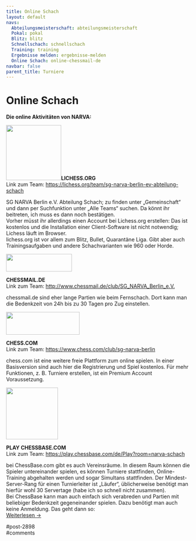 ```yaml
---
title: Online Schach 
layout: default
navs:
  Abteilungsmeisterschaft: abteilungsmeisterschaft
  Pokal: pokal
  Blitz: blitz
  Schnellschach: schnellschach
  Training: training
  Ergebnisse melden: ergebnisse-melden
  Online Schach: online-chessmail-de
navbar: false
parent_title: Turniere
---
```

<div class="post-2898 page type-page status-publish hentry" id="post-2898">
<h1 class="entry-title">Online Schach</h1>
<div class="entry-content">
<p><strong>Die online Aktivitäten von NARVA:</strong></p>
<p><a href="https://lichess.org/"><img alt="" class="alignleft wp-image-7023 size-thumbnail" decoding="async" height="150" sizes="(max-width: 150px) 100vw, 150px" src="http://www.narva-schach.de/wordpress/wp-content/uploads/2020/03/Lichess-840x560-150x150.png" srcset="https://www.narva-schach.de/wordpress/wp-content/uploads/2020/03/Lichess-840x560-150x150.png 150w, https://www.narva-schach.de/wordpress/wp-content/uploads/2020/03/Lichess-840x560-144x144.png 144w" width="150"/></a><strong>LICHESS.ORG</strong><br/>
Link zum Team: <a href="https://lichess.org/team/sg-narva-berlin-ev-abteilung-schach" rel="noopener" target="_blank">https://lichess.org/team/sg-narva-berlin-ev-abteilung-schach</a></p>
<p>SG NARVA Berlin e.V. Abteilung Schach; zu finden unter „Gemeinschaft“ und dann per Suchfunktion unter „Alle Teams“ suchen. Da könnt ihr beitreten, ich muss es dann noch bestätigen.<br/>
Vorher müsst ihr allerdings einen Account bei Lichess.org erstellen: Das ist kostenlos und die Installation einer Client-Software ist nicht notwendig; Lichess läuft im Browser.<br/>
lichess.org ist vor allem zum Blitz, Bullet, Quarantäne Liga. Gibt aber auch Trainingsaufgaben und andere Schachvarianten wie 960 oder Horde.</p>
<p><a href="http://www.chessmail.de/club/SG_NARVA_Berlin_e.V."><img alt="" class="wp-image-2958 size-full alignleft" decoding="async" height="48" src="http://www.narva-schach.de/wordpress/wp-content/uploads/2017/09/chessmail.jpg" width="179"/></a></p>
<p><strong>CHESSMAIL.DE</strong><br/>
Link zum Team: <a href="http://www.chessmail.de/club/SG_NARVA_Berlin_e.V." rel="noopener" target="_blank">http://www.chessmail.de/club/SG_NARVA_Berlin_e.V.</a></p>
<p>chessmail.de sind eher lange Partien wie beim Fernschach. Dort kann man die Bedenkzeit von 24h bis zu 30 Tagen pro Zug einstellen.</p>
<p><a href="http://www.narva-schach.de/wordpress/wp-content/uploads/2020/04/chess_com.jpg"><img alt="" class="alignleft wp-image-7151" decoding="async" height="62" loading="lazy" src="http://www.narva-schach.de/wordpress/wp-content/uploads/2020/04/chess_com.jpg" width="200"/></a></p>
<p><strong>CHESS.COM</strong><br/>
Link zum Team: <a href="https://www.chess.com/club/sg-narva-berlin" rel="noopener" target="_blank">https://www.chess.com/club/sg-narva-berlin</a></p>
<p>chess.com ist eine weitere freie Plattform zum online spielen. In einer Basisversion sind auch hier die Registrierung und Spiel kostenlos. Für mehr Funktionen, z. B. Turniere erstellen, ist ein Premium Account Voraussetzung.</p>
<p><a href="http://www.narva-schach.de/wordpress/wp-content/uploads/2020/04/PlaychessLogo.png"><img alt="" class="size-full wp-image-7152 alignleft" decoding="async" height="141" loading="lazy" src="http://www.narva-schach.de/wordpress/wp-content/uploads/2020/04/PlaychessLogo.png" width="141"/></a></p>
<p><strong>PLAY CHESSBASE.COM</strong><br/>
Link zum Team: <a href="https://play.chessbase.com/de/Play?room=narva-schach" rel="noopener" target="_blank">https://play.chessbase.com/de/Play?room=narva-schach</a></p>
<p>bei ChessBase.com gibt es auch Vereinsräume. In diesem Raum können die Spieler untereinander spielen, es können Turniere stattfinden, Online-Training abgehalten werden und sogar Simultans stattfinden. Der Mindest-Server-Rang für einen Turnierleiter ist „Läufer“, üblicherweise benötigt man hierfür wohl 30 Servertage (habe ich so schnell nicht zusammen).<br/>
Bei ChessBase kann man auch einfach sich verabreden und Partien mit beliebiger Bedenkzeit gegeneinander spielen. Dazu benötigt man auch keine Anmeldung. Das geht dann so:<br/>
<a href="http://www.narva-schach.de/wordpress/2020/04/07/online-angebote-bei-narva/#more-7054">Weiterlesen →</a></p>
</div><!-- .entry-content -->
</div> #post-2898 
<div id="comments">
</div> #comments 
